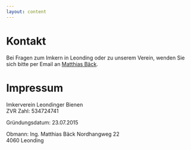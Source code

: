 ```yaml
---
layout: content
---
```


# Kontakt

Bei Fragen zum Imkern in Leonding oder zu unserem Verein, wenden Sie sich bitte per Email an [Matthias Bäck](mailto:matthias.baeck@gmail.com).

# Impressum

Imkerverein Leondinger Bienen <br/>
ZVR Zahl: 534724741

Gründungsdatum: 23.07.2015

Obmann: Ing. Matthias Bäck
Nordhangweg 22 <br/>
4060 Leonding

